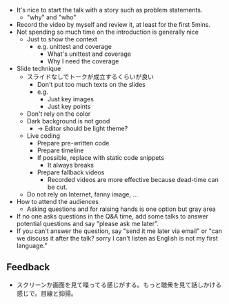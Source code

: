 * It's nice to start the talk with a story such as problem statements.
  * "why" and "who"
* Record the video by myself and review it, at least for the first 5mins.
* Not spending so much time on the introduction is generally nice
  * Just to show the context
    * e.g. unittest and coverage
      * What's unittest and coverage
      * Why I need the coverage
* Slide technique
  * スライドなしでトークが成立するくらいが良い
    * Don't put too much texts on the slides
    * e.g.
      * Just key images
      * Just key points
  * Don't rely on the color
  * Dark background is not good
    * -> Editor should be light theme?
  * Live coding
    * Prepare pre-written code
    * Prepare timeline
    * If possible, replace with static code snippets
      * It always breaks
    * Prepare fallback videos
      * Recorded videos are more effective because dead-time can be cut.
  * Do not rely on Internet, fanny image, ...
* How to attend the audiences
  * Asking questions and for raising hands is one option but gray area
* If no one asks questions in the Q&A time, add some talks to answer potential questions and say "please ask me later".
* If you can't answer the question, say "send it me later via email" or "can we discuss it after the talk? sorry I can't listen as English is not my first language."

## Feedback
* スクリーンか画面を見て喋ってる感じがする。もっと聴衆を見て話しかける感じで。目線と抑揚。
